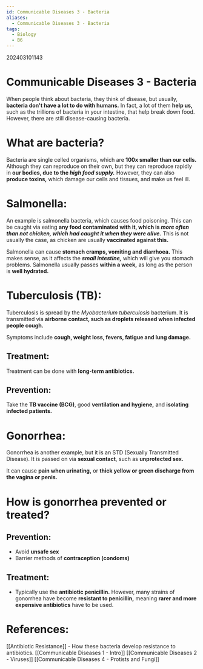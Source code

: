 ```yaml
---
id: Communicable Diseases 3 - Bacteria
aliases:
  - Communicable Diseases 3 - Bacteria
tags:
  - Biology
  - B6
---
```


202403101143

# Communicable Diseases 3 - Bacteria

When people think about bacteria, they think of disease, but usually, **bacteria don't have a lot to do with humans.** In fact, a lot of them **help us,** such as the trillions of bacteria in your intestine, that help break down food. However, there are still disease-causing bacteria.

# What are bacteria?

Bacteria are single celled organisms, which are **100x smaller than our cells.** Although they can reproduce on their own, but they can reproduce rapidly in **our bodies, due to the *high food supply.*** However, they can also **produce toxins,** which damage our cells and tissues, and make us feel ill.

# Salmonella:

An example is salmonella bacteria, which causes food poisoning. This can be caught via eating **any food contaminated with it, which is *more often than not chicken, which had caught it when they were alive.*** This is not usually the case, as chicken are usually **vaccinated against this.** 

Salmonella can cause **stomach cramps, vomiting and diarrhoea.** This makes sense, as it affects the ***small intestine,*** which will give you stomach problems. Salmonella usually passes **within a week,** as long as the person is **well hydrated.** 

# Tuberculosis (TB):

Tuberculosis is spread by the *Myobacterium tuberculosis* bacterium. It is transmitted via **airborne contact, such as droplets released when infected people cough.** 

Symptoms include **cough, weight loss, fevers, fatigue and lung damage.**

## Treatment:

Treatment can be done with **long-term antibiotics.** 

## Prevention:

Take the **TB vaccine (BCG)**, good **ventilation and hygiene,** and **isolating infected patients.** 
# Gonorrhea:

Gonorrhea is another example, but it is an STD (Sexually Transmitted Disease). It is passed on via **sexual contact**, such as **unprotected sex.** 

It can cause **pain when urinating,** or **thick yellow or green discharge from the vagina or penis.** 


# How is gonorrhea prevented or treated?

## Prevention:

- Avoid **unsafe sex**
- Barrier methods of **contraception (condoms)**

## Treatment:

- Typically use the **antibiotic penicillin.** However, many strains of gonorrhea have become **resistant to penicillin,** meaning **rarer and more expensive antibiotics** have to be used. 

# References:

[[Antibiotic Resistance]] - How these bacteria develop resistance to antibiotics.
[[Communicable Diseases 1 - Intro]]
[[Communicable Diseases 2 - Viruses]]
[[Communicable Diseases 4 - Protists and Fungi]]
